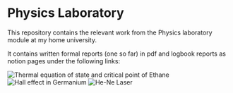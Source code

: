 # Physics Laboratory

This repository contains the relevant work from the Physics laboratory module at my home university.

It contains written formal reports (one so far) in pdf and logbook reports as notion pages under the following links:

![Thermal equation of state and critical point of Ethane](https://www.notion.so/Experiment-3-Thermal-Equation-of-State-and-Critical-Point-of-Ethane-816ec0bca100482d954103fc2e6d02db)
![Hall effect in Germanium](https://www.notion.so/Experiment-4-Hall-Effect-in-Germanium-2b5175652825480589cff6afb4be1c87)
![He-Ne Laser](https://www.notion.so/Experiment-5-He-Ne-Laser-fcf1a69063674625b9f41079d5c708d4)